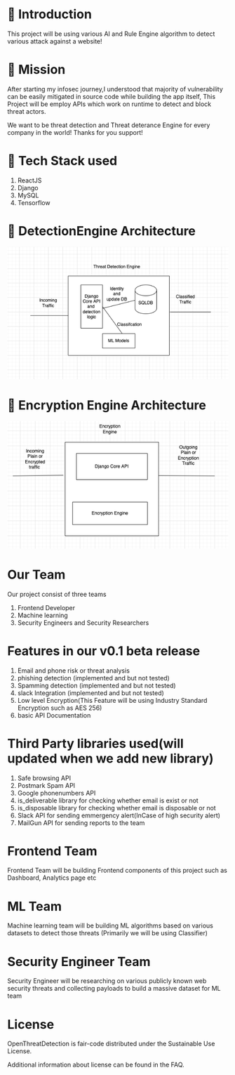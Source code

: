 
# 📌 Introduction
This project will be using various AI and Rule Engine algorithm to detect various attack against a website!

# 📌 Mission
After starting my infosec journey,I understood that majority of vulnerability can be easily mitigated in source code while building the app itself, This Project will be employ APIs which work on runtime to detect and block threat actors.

We want to be threat detection and Threat deterance Engine for every company in the world! 
Thanks for you support!

# 🔧 Tech Stack used
1. ReactJS
2. Django
3. MySQL
4. Tensorflow 

# 🔧 DetectionEngine Architecture
![alt text](https://github.com/harishsg99/OpenThreatDetection/blob/main/images/Screenshot%202022-04-26%20at%209.09.38%20AM.png?raw=true)

# 🔧 Encryption Engine Architecture
![alt text](https://github.com/harishsg99/OpenThreatDetection/blob/main/images/Screenshot%202022-04-26%20at%209.24.24%20AM.png?raw=true)

# Our Team
Our project consist of three teams
1. Frontend Developer
2. Machine learning 
3. Security Engineers and Security Researchers

# Features in our v0.1 beta release
1. Email and phone risk or threat analysis
2. phishing detection (implemented and but not tested)
3. Spamming detection (implemented and but not tested)
4. slack Integration (implemented and but not tested)
5. Low level Encryption(This Feature will be using Industry Standard Encryption such as AES 256)
6. basic API Documentation 

# Third Party libraries used(will updated when we add new library)
1. Safe browsing API
2. Postmark Spam API
3. Google phonenumbers API
4. is_deliverable library for checking whether email is exist or not
5. is_disposable library for checking whether email is disposable or not
6. Slack API for sending emmergency alert(InCase of high security alert)
7. MailGun API for sending reports to the team

# Frontend Team
Frontend Team will be building Frontend components of this project such as Dashboard, Analytics page etc

# ML Team
Machine learning team will be building ML algorithms based on various datasets to detect those threats (Primarily we will be using Classifier)

# Security Engineer Team

Security Engineer will be researching on various publicly known web security threats and collecting payloads to build a massive dataset for ML team 

# License
OpenThreatDetection is fair-code distributed under the Sustainable Use License.

Additional information about license can be found in the FAQ.

